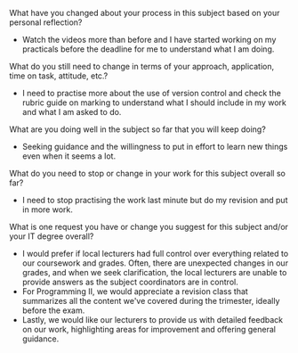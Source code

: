 What have you changed about your process in this subject based on your personal reflection?
- Watch the videos more than before and I have started working on my practicals before the deadline for me to understand what I am doing.

What do you still need to change in terms of your approach, application, time on task, attitude, etc.?
- I need to practise more about the use of version control and check the rubric guide on marking to understand what I should include in my work and what I am asked to do.

What are you doing well in the subject so far that you will keep doing?
- Seeking guidance and the willingness to put in effort to learn new things even when it seems a lot.

What do you need to stop or change in your work for this subject overall so far?
- I need to stop practising the work last minute but do my revision and put in more work.

What is one request you have or change you suggest for this subject and/or your IT degree overall?
- I would prefer if local lecturers had full control over everything related to our coursework and grades. Often, there are unexpected changes in our grades, and when we seek clarification, the local lecturers are unable to provide answers as the subject coordinators are in control.
- For Programming II, we would appreciate a revision class that summarizes all the content we've covered during the trimester, ideally before the exam.
- Lastly, we would like our lecturers to provide us with detailed feedback on our work, highlighting areas for improvement and offering general guidance.
